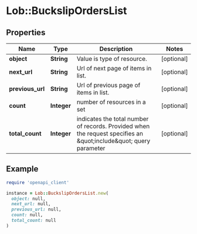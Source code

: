 # Lob::BuckslipOrdersList

## Properties

| Name | Type | Description | Notes |
| ---- | ---- | ----------- | ----- |
| **object** | **String** | Value is type of resource. | [optional] |
| **next_url** | **String** | Url of next page of items in list. | [optional] |
| **previous_url** | **String** | Url of previous page of items in list. | [optional] |
| **count** | **Integer** | number of resources in a set | [optional] |
| **total_count** | **Integer** | indicates the total number of records. Provided when the request specifies an \&quot;include\&quot; query parameter | [optional] |

## Example

```ruby
require 'openapi_client'

instance = Lob::BuckslipOrdersList.new(
  object: null,
  next_url: null,
  previous_url: null,
  count: null,
  total_count: null
)
```

